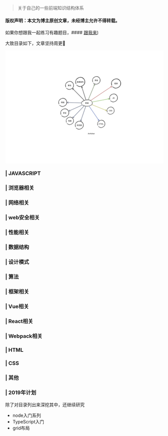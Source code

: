 > 关于自己的一些前端知识结构体系

#### 版权声明：本文为博主原创文章，未经博主允许不得转载。

如果你想跟我一起练习有趣题目，#### [跟我来](https://github.com/Amfishers/awesome-frontend))  

大致目录如下，文章坚持周更💪

<img align="center" src='./KnowledgeLinkList.jpg' />

### |  JAVASCRIPT
### |  浏览器相关
### |  网络相关
### |  web安全相关
### |  性能相关
### |  数据结构
### |  设计模式
### |  算法


### |  框架相关
### |  Vue相关
### |  React相关
### |  Webpack相关

### |  HTML
### |  CSS
### |  其他

### |  2019年计划

除了对目录列出来深挖其中，还继续研究

- node入门系列
- TypeScript入门
- grid布局

